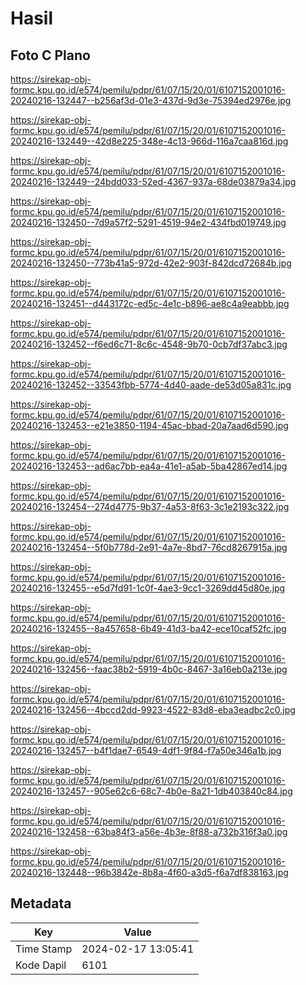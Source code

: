 # Hasil

## Foto C Plano

https://sirekap-obj-formc.kpu.go.id/e574/pemilu/pdpr/61/07/15/20/01/6107152001016-20240216-132447--b256af3d-01e3-437d-9d3e-75394ed2976e.jpg

https://sirekap-obj-formc.kpu.go.id/e574/pemilu/pdpr/61/07/15/20/01/6107152001016-20240216-132449--42d8e225-348e-4c13-966d-116a7caa816d.jpg

https://sirekap-obj-formc.kpu.go.id/e574/pemilu/pdpr/61/07/15/20/01/6107152001016-20240216-132449--24bdd033-52ed-4367-937a-68de03879a34.jpg

https://sirekap-obj-formc.kpu.go.id/e574/pemilu/pdpr/61/07/15/20/01/6107152001016-20240216-132450--7d9a57f2-5291-4519-94e2-434fbd019749.jpg

https://sirekap-obj-formc.kpu.go.id/e574/pemilu/pdpr/61/07/15/20/01/6107152001016-20240216-132450--773b41a5-972d-42e2-903f-842dcd72684b.jpg

https://sirekap-obj-formc.kpu.go.id/e574/pemilu/pdpr/61/07/15/20/01/6107152001016-20240216-132451--d443172c-ed5c-4e1c-b896-ae8c4a9eabbb.jpg

https://sirekap-obj-formc.kpu.go.id/e574/pemilu/pdpr/61/07/15/20/01/6107152001016-20240216-132452--f6ed6c71-8c6c-4548-9b70-0cb7df37abc3.jpg

https://sirekap-obj-formc.kpu.go.id/e574/pemilu/pdpr/61/07/15/20/01/6107152001016-20240216-132452--33543fbb-5774-4d40-aade-de53d05a831c.jpg

https://sirekap-obj-formc.kpu.go.id/e574/pemilu/pdpr/61/07/15/20/01/6107152001016-20240216-132453--e21e3850-1194-45ac-bbad-20a7aad6d590.jpg

https://sirekap-obj-formc.kpu.go.id/e574/pemilu/pdpr/61/07/15/20/01/6107152001016-20240216-132453--ad6ac7bb-ea4a-41e1-a5ab-5ba42867ed14.jpg

https://sirekap-obj-formc.kpu.go.id/e574/pemilu/pdpr/61/07/15/20/01/6107152001016-20240216-132454--274d4775-9b37-4a53-8f63-3c1e2193c322.jpg

https://sirekap-obj-formc.kpu.go.id/e574/pemilu/pdpr/61/07/15/20/01/6107152001016-20240216-132454--5f0b778d-2e91-4a7e-8bd7-76cd8267915a.jpg

https://sirekap-obj-formc.kpu.go.id/e574/pemilu/pdpr/61/07/15/20/01/6107152001016-20240216-132455--e5d7fd91-1c0f-4ae3-9cc1-3269dd45d80e.jpg

https://sirekap-obj-formc.kpu.go.id/e574/pemilu/pdpr/61/07/15/20/01/6107152001016-20240216-132455--8a457658-6b49-41d3-ba42-ece10caf52fc.jpg

https://sirekap-obj-formc.kpu.go.id/e574/pemilu/pdpr/61/07/15/20/01/6107152001016-20240216-132456--faac38b2-5919-4b0c-8467-3a16eb0a213e.jpg

https://sirekap-obj-formc.kpu.go.id/e574/pemilu/pdpr/61/07/15/20/01/6107152001016-20240216-132456--4bccd2dd-9923-4522-83d8-eba3eadbc2c0.jpg

https://sirekap-obj-formc.kpu.go.id/e574/pemilu/pdpr/61/07/15/20/01/6107152001016-20240216-132457--b4f1dae7-6549-4df1-9f84-f7a50e346a1b.jpg

https://sirekap-obj-formc.kpu.go.id/e574/pemilu/pdpr/61/07/15/20/01/6107152001016-20240216-132457--905e62c6-68c7-4b0e-8a21-1db403840c84.jpg

https://sirekap-obj-formc.kpu.go.id/e574/pemilu/pdpr/61/07/15/20/01/6107152001016-20240216-132458--63ba84f3-a56e-4b3e-8f88-a732b316f3a0.jpg

https://sirekap-obj-formc.kpu.go.id/e574/pemilu/pdpr/61/07/15/20/01/6107152001016-20240216-132448--96b3842e-8b8a-4f60-a3d5-f6a7df838163.jpg


## Metadata

| Key        | Value               |
| ---------- | ------------------- |
| Time Stamp | 2024-02-17 13:05:41 |
| Kode Dapil | 6101                |



